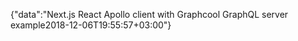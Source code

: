 {"data":"Next.js React Apollo client with Graphcool GraphQL server example2018-12-06T19:55:57+03:00"}
